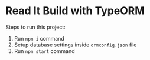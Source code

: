 # Read It Build with TypeORM

Steps to run this project:

1. Run `npm i` command
2. Setup database settings inside `ormconfig.json` file
3. Run `npm start` command
